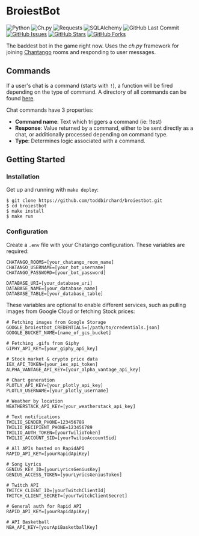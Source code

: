 # BroiestBot

![Python](https://img.shields.io/badge/python-^3.8-blue.svg?longCache=true&style=flat-square&colorA=4c566a&colorB=5e81ac&logo=Python&logoColor=white)
![Ch.py](https://img.shields.io/badge/ch.py-1.3.8-blue.svg?longCache=true&style=flat-square&colorA=4c566a&colorB=5e81ac&logo=ChatBot&logoColor=white)
![Requests](https://img.shields.io/badge/Requests-^v2.27.0-red.svg?longCache=true&style=flat-square&colorA=4c566a&colorB=5e81ac&logo=Python&logoColor=white)
![SQLAlchemy](https://img.shields.io/badge/SQLAlchemy-^1.4.0-red.svg?longCache=true&style=flat-square&logo=scala&logoColor=white&colorA=4c566a&colorB=bf616a)
![GitHub Last Commit](https://img.shields.io/github/last-commit/google/skia.svg?style=flat-square&colorA=4c566a&logo=GitHub&colorB=a3be8c)
[![GitHub Issues](https://img.shields.io/github/issues/toddbirchard/broiestbot.svg?style=flat-square&colorA=4c566a&logo=GitHub&colorB=ebcb8b)](https://github.com/toddbirchard/broiestbot/issues)
[![GitHub Stars](https://img.shields.io/github/stars/toddbirchard/broiestbot.svg?style=flat-square&colorA=4c566a&logo=GitHub&colorB=ebcb8b)](https://github.com/toddbirchard/broiestbot/stargazers)
[![GitHub Forks](https://img.shields.io/github/forks/toddbirchard/broiestbot.svg?style=flat-square&colorA=4c566a&logo=GitHub&colorB=ebcb8b)](https://github.com/toddbirchard/broiestbot/network)

The baddest bot in the game right now. Uses the *ch.py* framework for joining [Chantango](https://www.chatango.com/) rooms and responding to user messages.


## Commands

If a user's chat is a command (starts with `!`), a function will be fired depending on the type of command. A directory of all commands can be found [here](http://broiestbro.com/table/commands).

Chat commands have 3 properties:
* **Command name**: Text which triggers a command (ie: !test)
* **Response**: Value returned by a command, either to be sent directly as a chat, or additionally processed depending on command type.
* **Type**: Determines logic associated with a command.


## Getting Started

### Installation

Get up and running with `make deploy`:

```shell
$ git clone https://github.com/toddbirchard/broiestbot.git
$ cd broiestbot
$ make install
$ make run
``` 


### Configuration

Create a `.env` file with your Chatango configuration. These variables are required:

```
CHATANGO_ROOMS=[your_chatango_room_name]
CHATANGO_USERNAME=[your_bot_username]
CHATANGO_PASSWORD=[your_bot_password]

DATABASE_URI=[your_database_uri]
DATABASE_NAME=[your_database_name]
DATABASE_TABLE=[your_database_table]
```

These variables are optional to enable different services, such as pulling images from Google Cloud or fetching Stock prices:

```env
# Fetching images from Google Storage
GOOGLE_broiestbot_CREDENTIALS=[/path/to/credentials.json]
GOOGLE_BUCKET_NAME=[name_of_gcs_bucket]

# Fetching .gifs from Giphy
GIPHY_API_KEY=[your_giphy_api_key]

# Stock market & crypto price data
IEX_API_TOKEN=[your_iex_api_token]
ALPHA_VANTAGE_API_KEY=[your_alpha_vantage_api_key]

# Chart generation
PLOTLY_API_KEY=[your_plotly_api_key]
PLOTLY_USERNAME=[your_plotly_username]

# Weather by location
WEATHERSTACK_API_KEY=[your_weatherstack_api_key]

# Text notifications
TWILIO_SENDER_PHONE=123456789
TWILIO_RECIPIENT_PHONE=123456789
TWILIO_AUTH_TOKEN=[yourTwilioToken]
TWILIO_ACCOUNT_SID=[yourTwilioAccountSid]

# All APIs hosted on RapidAPI
RAPID_API_KEY=[yourRapidApiKey]

# Song Lyrics
GENIUS_KEY_ID=[yourLyricsGeniusKey]
GENIUS_ACCESS_TOKEN=[yourLyricsGeniusToken]

# Twitch API
TWITCH_CLIENT_ID=[yourTwitchClientId]
TWITCH_CLIENT_SECRET=[yourTwitchClientSecret]

# General auth for Rapid API
RAPID_API_KEY=[yourRapidApiKey]

# API Basketball
NBA_API_KEY=[yourApiBasketballKey] 
```
